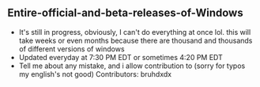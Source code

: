 ## Entire-official-and-beta-releases-of-Windows
- It's still in progress, obviously, I can't do everything at once lol. this will take weeks or even months because there are thousand and thousands of different versions of windows
- Updated everyday at 7:30 PM EDT or sometimes 4:20 PM EDT
- Tell me about any mistake, and i allow contribution to (sorry for typos my english's not good)
Contributors: bruhdxdx
